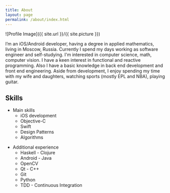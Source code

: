 ```yaml
---
title: About
layout: page
permalink: /about/index.html
---
```

![Profile Image]({{ site.url }}/{{ site.picture }})

<p>I’m an iOS/Android developer, having a degree in applied mathematics, living in Moscow, Russia. Currently I spend my days working as software engineer and self-studying. I'm interested in computer science, math, computer vision. I have a keen interest in functional and reactive programming.  Also I have a basic knowledge in back end development and front end engineering.  
Aside from development, I enjoy spending my time with my wife and daughters, watching sports (mostly EPL and NBA), playing guitar.</p>


<h2>Skills</h2>

<ul class="skill-list">
  <li> Main skills
    <ul>
	  <li>iOS development</li>
	  <li>Objective-C</li>
	  <li>Swift</li>
	  <li>Design Patterns</li>
	  <li>Algorithms</li>
	</ul>
  </li>
</ul>

<ul class="skill-list">
  <li> Additional experience
    <ul>
	  <li>Haskell - Clojure</li>
	  <li>Android - Java</li>
	  <li>OpenCV</li>
	  <li>Qt - C++</li>
	  <li>Git</li>
	  <li>Python</li>
	  <li>TDD - Continuous Integration</li>
	</ul>
 </li>
</ul>		  
